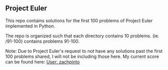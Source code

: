 ## Project Euler 

This repo contains solutions for the first 100 problems of Project Euler implemented in Python. 

The repo is organized such that each directory contains 10 problems. (ie. /91-100) contains problems 91-100.

Note: Due to Project Euler's request to not have any solutions past the first 100 problems shared, I will not be including those here. My current score can be found here:
[User: zachpinto](https://projecteuler.net/profile/zachpinto.png)
